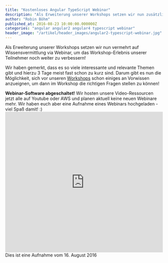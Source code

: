 ```yaml
---
title: "Kostenloses Angular TypeScript Webinar"
description: "Als Erweiterung unserer Workshops setzen wir nun zusätzlich auf die Wissensvermittlung via Webinar. Findet einen ersten Einstieg in Angular."
author: "Robin Böhm"
published_at: 2016-08-23 10:00:00.000000Z
categories: "angular angular2 angular4 typescript webinar"
header_image: "/artikel/header_images/angular2-typescript-webinar.jpg"
---
```


Als Erweiterung unserer Workshops setzen wir nun vermehrt auf Wissensvermittlung via Webinar, um das Workshop-Erlebnis unserer Teilnehmer noch weiter zu verbessern!

Wir haben gemerkt, dass es so viele interessante und relevante Themen gibt und hierzu 3 Tage meist fast schon zu kurz sind. Darum gibt es nun die Möglichkeit, sich vor unseren [Workshops](/workshops/angular-intensiv/) schon einiges an Vorwissen anzueignen, um dann im Workshop die richtigen Fragen stellen zu können!


<div class="alert alert-info">
  <strong>Webinar-Software abgeschaltet!</strong>
  Wir hosten unsere Video-Ressourcen jetzt alle auf Youtube oder AWS und planen aktuell keine neuen Webinare mehr.
  Wir haben euch aber eine Aufnahme eines Webinars hochgeladen - viel Spaß damit! :)
  <br/>
</div>

<iframe width="100%" height="450" src="https://www.youtube.com/embed/tSbir2jetHg?rel=0&autoplay=0" frameborder="0" allowfullscreen></iframe>

<div class="alert alert-warning">
  Dies ist eine Aufnahme vom 16. August 2016
</div>



